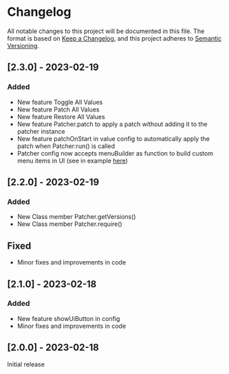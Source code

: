 # Changelog

All notable changes to this project will be documented in this file.
The format is based on [Keep a Changelog](https://keepachangelog.com/en/1.0.0/), and this project adheres to [Semantic Versioning](https://semver.org/spec/v2.0.0.html).

## [2.3.0] - 2023-02-19

### Added

- New feature Toggle All Values 
- New feature Patch All Values
- New feature Restore All Values
- New feature Patcher.patch to apply a patch without adding it to the patcher instance
- New feature patchOnStart in value config to automatically apply the patch when Patcher:run() is called
- Patcher config now accepts menuBuilder as function to build custom menu items in UI (see in example [here](EXAMPLE.md))

## [2.2.0] - 2023-02-19

### Added
- New Class member Patcher.getVersions()
- New Class member Patcher.require()

## Fixed
- Minor fixes and improvements in code

## [2.1.0] - 2023-02-18

### Added
- New feature showUiButton in config
- Minor fixes and improvements in code


## [2.0.0] - 2023-02-18

Initial release




<!-- 
### Added
- New feature showUiButton in config
- Minor fixes and improvements in code

### Changed
- Improved user interface

### Deprecated
- Old feature C

### Removed
- Obsolete feature D
 -->